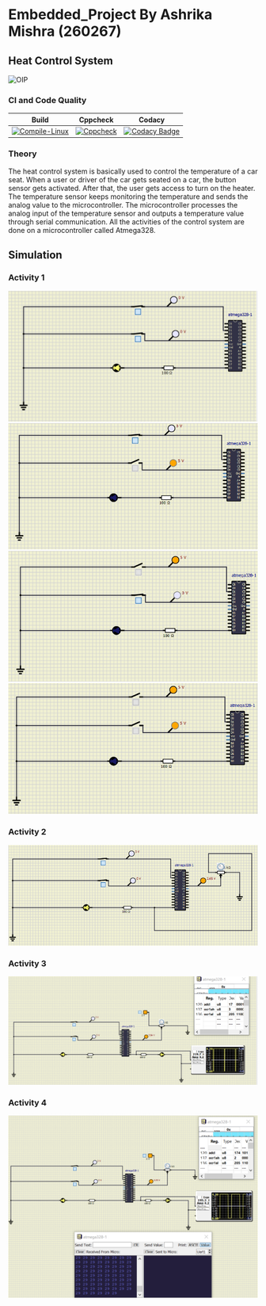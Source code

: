 # Embedded_Project By Ashrika Mishra (260267)

## Heat Control System

![OIP](Simulation/OIP.jfif)

### CI and Code Quality
|Build|Cppcheck|Codacy|
|:--:|:--:|:--:|
|[![Compile-Linux](https://github.com/AshrikaMishra13/260267_EmbeddedC/actions/workflows/Compile.yml/badge.svg)](https://github.com/AshrikaMishra13/260267_EmbeddedC/actions/workflows/Compile.yml)|[![Cppcheck](https://github.com/AshrikaMishra13/260267_EmbeddedC/actions/workflows/CodeQuality.yml/badge.svg)](https://github.com/AshrikaMishra13/260267_EmbeddedC/actions/workflows/CodeQuality.yml)|[![Codacy Badge](https://app.codacy.com/project/badge/Grade/9e87412b72a04df7a0873d9c0f835028)](https://www.codacy.com/gh/AshrikaMishra13/260267_EmbeddedC/dashboard?utm_source=github.com&amp;utm_medium=referral&amp;utm_content=AshrikaMishra13/260267_EmbeddedC&amp;utm_campaign=Badge_Grade)|

### Theory
The heat control system is basically used to control the temperature of a car seat. When a user or driver of the car gets seated on a car, the button sensor gets activated. After that, the user gets access to turn on the heater. The temperature sensor keeps monitoring the temperature and sends the analog value to the microcontroller. The microcontroller processes the analog input of the temperature sensor and outputs a temperature value through serial communication. All the activities of the control system are done on a microcontroller called Atmega328.

## Simulation
### Activity 1
![1](Simulation/1-min.png)
![2](Simulation/2-min.png)
![3](Simulation/3-min.png)
![4](Simulation/4-min.png)
### Activity 2
![Activity2](Simulation/Activity2.png)
### Activity 3
![Activity2](Simulation/Activity3.png)
### Activity 4
![Activity2](Simulation/Activity4.png)
